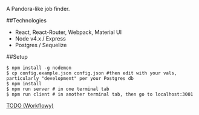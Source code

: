 A Pandora-like job finder.

##Technologies

* React, React-Router, Webpack, Material UI
* Node v4.x / Express
* Postgres / Sequelize

##Setup

```shell
$ npm install -g nodemon
$ cp config.example.json config.json #then edit with your vals, particularly "development" per your Postgres db 
$ npm install
$ npm run server # in one terminal tab
$ npm run client # in another terminal tab, then go to localhost:3001
```

[TODO (Workflowy)](https://workflowy.com/s/4iUOvvf45S)